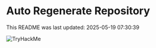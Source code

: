 # Auto Regenerate Repository

This README was last updated: 2025-05-19 07:30:39

 ![TryHackMe](https://tryhackme.com/badge/533634)